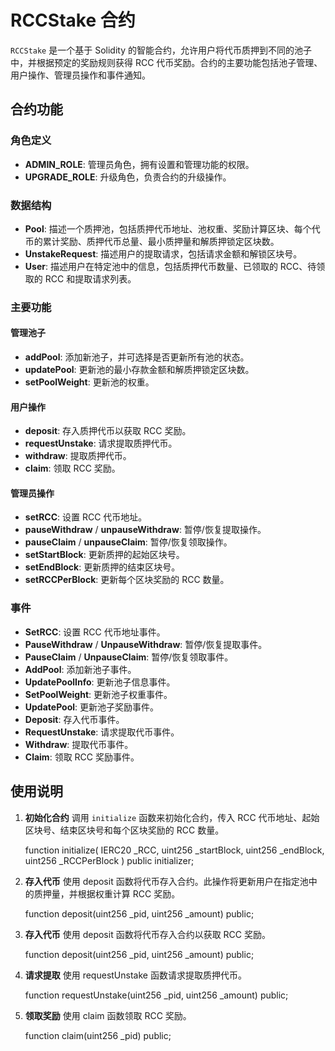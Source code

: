 # RCCStake 合约

`RCCStake` 是一个基于 Solidity 的智能合约，允许用户将代币质押到不同的池子中，并根据预定的奖励规则获得 RCC 代币奖励。合约的主要功能包括池子管理、用户操作、管理员操作和事件通知。

## 合约功能

### 角色定义
- **ADMIN_ROLE**: 管理员角色，拥有设置和管理功能的权限。
- **UPGRADE_ROLE**: 升级角色，负责合约的升级操作。

### 数据结构
- **Pool**: 描述一个质押池，包括质押代币地址、池权重、奖励计算区块、每个代币的累计奖励、质押代币总量、最小质押量和解质押锁定区块数。
- **UnstakeRequest**: 描述用户的提取请求，包括请求金额和解锁区块号。
- **User**: 描述用户在特定池中的信息，包括质押代币数量、已领取的 RCC、待领取的 RCC 和提取请求列表。

### 主要功能

#### 管理池子
- **addPool**: 添加新池子，并可选择是否更新所有池的状态。
- **updatePool**: 更新池的最小存款金额和解质押锁定区块数。
- **setPoolWeight**: 更新池的权重。

#### 用户操作
- **deposit**: 存入质押代币以获取 RCC 奖励。
- **requestUnstake**: 请求提取质押代币。
- **withdraw**: 提取质押代币。
- **claim**: 领取 RCC 奖励。

#### 管理员操作
- **setRCC**: 设置 RCC 代币地址。
- **pauseWithdraw** / **unpauseWithdraw**: 暂停/恢复提取操作。
- **pauseClaim** / **unpauseClaim**: 暂停/恢复领取操作。
- **setStartBlock**: 更新质押的起始区块号。
- **setEndBlock**: 更新质押的结束区块号。
- **setRCCPerBlock**: 更新每个区块奖励的 RCC 数量。

### 事件
- **SetRCC**: 设置 RCC 代币地址事件。
- **PauseWithdraw** / **UnpauseWithdraw**: 暂停/恢复提取事件。
- **PauseClaim** / **UnpauseClaim**: 暂停/恢复领取事件。
- **AddPool**: 添加新池子事件。
- **UpdatePoolInfo**: 更新池子信息事件。
- **SetPoolWeight**: 更新池子权重事件。
- **UpdatePool**: 更新池子奖励事件。
- **Deposit**: 存入代币事件。
- **RequestUnstake**: 请求提取代币事件。
- **Withdraw**: 提取代币事件。
- **Claim**: 领取 RCC 奖励事件。

## 使用说明

1. **初始化合约**
   调用 `initialize` 函数来初始化合约，传入 RCC 代币地址、起始区块号、结束区块号和每个区块奖励的 RCC 数量。

   function initialize(
       IERC20 _RCC,
       uint256 _startBlock,
       uint256 _endBlock,
       uint256 _RCCPerBlock
   ) public initializer;

2. **存入代币**
    使用 deposit 函数将代币存入合约。此操作将更新用户在指定池中的质押量，并根据权重计算 RCC 奖励。

    function deposit(uint256 _pid, uint256 _amount) public;   

3. **存入代币**
    使用 deposit 函数将代币存入合约以获取 RCC 奖励。

    function deposit(uint256 _pid, uint256 _amount) public;

4. **请求提取**
    使用 requestUnstake 函数请求提取质押代币。

    function requestUnstake(uint256 _pid, uint256 _amount) public;

5. **领取奖励**
    使用 claim 函数领取 RCC 奖励。

    function claim(uint256 _pid) public;
